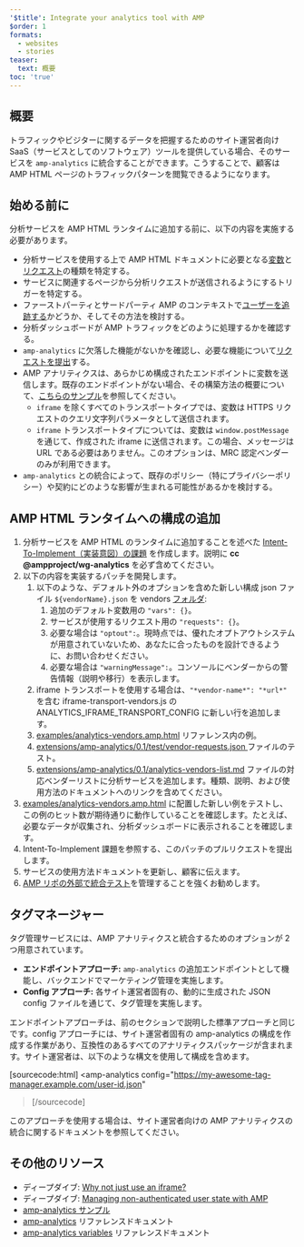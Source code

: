 ```yaml
---
'$title': Integrate your analytics tool with AMP
$order: 1
formats:
  - websites
  - stories
teaser:
  text: 概要
toc: 'true'
---
```


<!--
This file is imported from https://github.com/ampproject/amphtml/blob/main/extensions/amp-analytics/integrating-analytics.md.
Please do not change this file.
If you have found a bug or an issue please
have a look and request a pull request there.
-->

## 概要 <a name="overview"></a>

トラフィックやビジターに関するデータを把握するためのサイト運営者向け SaaS（サービスとしてのソフトウェア）ツールを提供している場合、そのサービスを `amp-analytics` に統合することができます。こうすることで、顧客は AMP HTML ページのトラフィックパターンを閲覧できるようになります。

## 始める前に <a name="before-you-begin"></a>

分析サービスを AMP HTML ランタイムに追加する前に、以下の内容を実施する必要があります。

- 分析サービスを使用する上で AMP HTML ドキュメントに必要となる[変数](https://github.com/ampproject/amphtml/blob/main/extensions/amp-analytics/analytics-vars.md)と[リクエスト](https://github.com/ampproject/amphtml/blob/main/extensions/amp-analytics/amp-analytics.md#requests)の種類を特定する。
- サービスに関連するページから分析リクエストが送信されるようにするトリガーを特定する。
- ファーストパーティとサードパーティ AMP のコンテキストで[ユーザーを追跡する](https://github.com/ampproject/amphtml/blob/main/spec/amp-managing-user-state.md)かどうか、そしてその方法を検討する。
- 分析ダッシュボードが AMP トラフィックをどのように処理するかを確認する。
- `amp-analytics` に欠落した機能がないかを確認し、必要な機能について[リクエストを提出](https://github.com/ampproject/amphtml/issues/new)する。
- AMP アナリティクスは、あらかじめ構成されたエンドポイントに変数を送信します。既存のエンドポイントがない場合、その構築方法の概要について、[こちらのサンプル](https://github.com/ampproject/amp-publisher-sample#amp-analytics-sample)を参照してください。
  - `iframe` を除くすべてのトランスポートタイプでは、変数は HTTPS リクエストのクエリ文字列パラメータとして送信されます。
  - `iframe` トランスポートタイプについては、変数は `window.postMessage` を通じて、作成された iframe に送信されます。この場合、メッセージは URL である必要はありません。このオプションは、MRC 認定ベンダーのみが利用できます。
- `amp-analytics` との統合によって、既存のポリシー（特にプライバシーポリシー）や契約にどのような影響が生まれる可能性があるかを検討する。

## AMP HTML ランタイムへの構成の追加 <a name="adding-your-configuration-to-the-amp-html-runtime"></a>

1. 分析サービスを AMP HTML のランタイムに追加することを述べた [Intent-To-Implement（実装意図）の課題](https://github.com/ampproject/amphtml/blob/main/extensions/amp-analytics/../../CONTRIBUTING.md#contributing-features) を作成します。説明に **cc @ampproject/wg-analytics** を必ず含めてください。
2. 以下の内容を実装するパッチを開発します。
   1. 以下のような、デフォルト外のオプションを含めた新しい構成 json ファイル `${vendorName}.json` を vendors [フォルダ](https://github.com/ampproject/amphtml/tree/master/extensions/amp-analytics/0.1/vendors):
      1. 追加のデフォルト変数用の `"vars": {}`。
      2. サービスが使用するリクエスト用の `"requests": {}`。
      3. 必要な場合は `"optout":`。現時点では、優れたオプトアウトシステムが用意されていないため、あなたに合ったものを設計できるように、お問い合わせください。
      4. 必要な場合は `"warningMessage":`。コンソールにベンダーからの警告情報（説明や移行）を表示します。
   2. iframe トランスポートを使用する場合は、`"*vendor-name*": "*url*"` を含む iframe-transport-vendors.js の ANALYTICS_IFRAME_TRANSPORT_CONFIG に新しい行を追加します。
   3. [examples/analytics-vendors.amp.html](https://github.com/ampproject/amphtml/blob/main/extensions/amp-analytics/../../examples/analytics-vendors.amp.html) リファレンス内の例。
   4. [extensions/amp-analytics/0.1/test/vendor-requests.json ](https://github.com/ampproject/amphtml/blob/main/extensions/amp-analytics/../../extensions/amp-analytics/0.1/test/vendor-requests.json) ファイルのテスト。
   5. [extensions/amp-analytics/0.1/analytics-vendors-list.md](https://github.com/ampproject/amphtml/blob/main/extensions/amp-analytics/./analytics-vendors-list.md) ファイルの対応ベンダーリストに分析サービスを追加します。種類、説明、および使用方法のドキュメントへのリンクを含めてください。
3. [examples/analytics-vendors.amp.html](https://github.com/ampproject/amphtml/blob/main/extensions/amp-analytics/../../examples/analytics-vendors.amp.html) に配置した新しい例をテストし、この例のヒット数が期待通りに動作していることを確認します。たとえば、必要なデータが収集され、分析ダッシュボードに表示されることを確認します。
4. Intent-To-Implement 課題を参照する、このパッチのプルリクエストを提出します。
5. サービスの使用方法ドキュメントを更新し、顧客に伝えます。
6. [AMP リポの外部で統合テスト](https://github.com/ampproject/amphtml/blob/main/extensions/amp-analytics/../../3p/README.md#adding-proper-integration-tests)を管理することを強くお勧めします。

## タグマネージャー <a name="tag-managers"></a>

タグ管理サービスには、AMP アナリティクスと統合するためのオプションが 2 つ用意されています。

- **エンドポイントアプローチ:** `amp-analytics` の追加エンドポイントとして機能し、バックエンドでマーケティング管理を実施します。
- **Config アプローチ:** 各サイト運営者固有の、動的に生成された JSON config ファイルを通じて、タグ管理を実施します。

エンドポイントアプローチは、前のセクションで説明した標準アプローチと同じです。config アプローチには、サイト運営者固有の amp-analytics の構成を作成する作業があり、互換性のあるすべてのアナリティクスパッケージが含まれます。サイト運営者は、以下のような構文を使用して構成を含めます。

[sourcecode:html]
<amp-analytics
config="https://my-awesome-tag-manager.example.com/user-id.json"

> </amp-analytics>
> [/sourcecode]

このアプローチを使用する場合は、サイト運営者向けの AMP アナリティクスの統合に関するドキュメントを参照してください。

## その他のリソース <a name="further-resources"></a>

- ディープダイブ: [Why not just use an iframe?](https://github.com/ampproject/amphtml/blob/main/extensions/amp-analytics/why-not-iframe.md)
- ディープダイブ: [Managing non-authenticated user state with AMP](https://github.com/ampproject/amphtml/blob/main/spec/amp-managing-user-state.md)
- [amp-analytics サンプル](https://github.com/ampproject/amp-publisher-sample#amp-analytics-sample)
- [amp-analytics](https://amp.dev/documentation/components/amp-analytics) リファレンスドキュメント
- [amp-analytics variables](https://github.com/ampproject/amphtml/blob/main/extensions/amp-analytics/analytics-vars.md) リファレンスドキュメント
